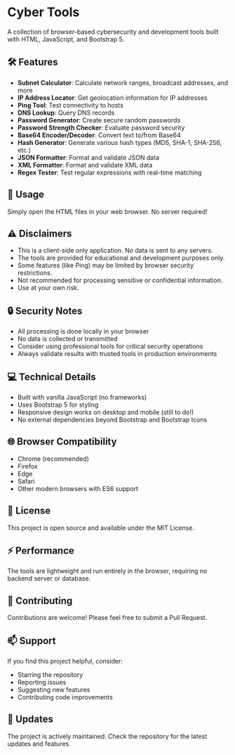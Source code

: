 # Cyber Tools

A collection of browser-based cybersecurity and development tools built with HTML, JavaScript, and Bootstrap 5.

## 🛠 Features

- **Subnet Calculator**: Calculate network ranges, broadcast addresses, and more
- **IP Address Locator**: Get geolocation information for IP addresses
- **Ping Tool**: Test connectivity to hosts
- **DNS Lookup**: Query DNS records
- **Password Generator**: Create secure random passwords
- **Password Strength Checker**: Evaluate password security
- **Base64 Encoder/Decoder**: Convert text to/from Base64
- **Hash Generator**: Generate various hash types (MD5, SHA-1, SHA-256, etc.)
- **JSON Formatter**: Format and validate JSON data
- **XML Formatter**: Format and validate XML data
- **Regex Tester**: Test regular expressions with real-time matching

## 🚀 Usage

Simply open the HTML files in your web browser. No server required!

## ⚠️ Disclaimers

- This is a client-side only application. No data is sent to any servers.
- The tools are provided for educational and development purposes only.
- Some features (like Ping) may be limited by browser security restrictions.
- Not recommended for processing sensitive or confidential information.
- Use at your own risk.

## 🔒 Security Notes

- All processing is done locally in your browser
- No data is collected or transmitted
- Consider using professional tools for critical security operations
- Always validate results with trusted tools in production environments

## 💻 Technical Details

- Built with vanilla JavaScript (no frameworks)
- Uses Bootstrap 5 for styling
- Responsive design works on desktop and mobile (still to do!)
- No external dependencies beyond Bootstrap and Bootstrap Icons

## 🌐 Browser Compatibility

- Chrome (recommended)
- Firefox
- Edge
- Safari
- Other modern browsers with ES6 support

## 📝 License

This project is open source and available under the MIT License.

## ⚡ Performance

The tools are lightweight and run entirely in the browser, requiring no backend server or database.

## 🤝 Contributing

Contributions are welcome! Please feel free to submit a Pull Request.

## 📫 Support

If you find this project helpful, consider:
- Starring the repository
- Reporting issues
- Suggesting new features
- Contributing code improvements

## 🔄 Updates

The project is actively maintained. Check the repository for the latest updates and features.
